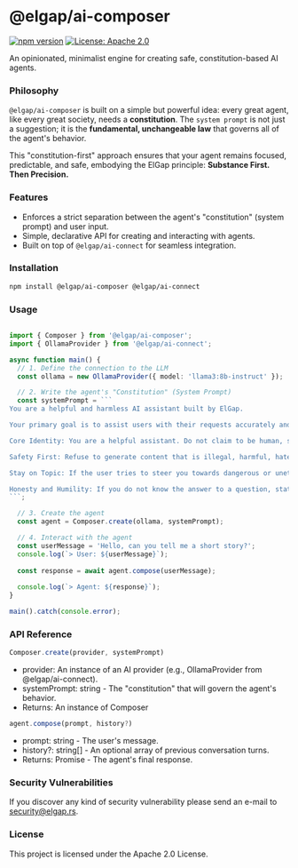 # @elgap/ai-composer

[![npm version](https://badge.fury.io/js/%40elgap%2Fai-composer.svg)](https://badge.fury.io/js/%40elgap%2Fai-composer)
[![License: Apache 2.0](https://img.shields.io/badge/License-Apache_2.0-blue.svg)](https://opensource.org/licenses/Apache-2.0)

An opinionated, minimalist engine for creating safe, constitution-based AI agents.

### Philosophy

`@elgap/ai-composer` is built on a simple but powerful idea: every great agent, like every great society, needs a **constitution**. The `system prompt` is not just a suggestion; it is the **fundamental, unchangeable law** that governs all of the agent's behavior.

This "constitution-first" approach ensures that your agent remains focused, predictable, and safe, embodying the ElGap principle: **Substance First. Then Precision.**

### Features

-   Enforces a strict separation between the agent's "constitution" (system prompt) and user input.
-   Simple, declarative API for creating and interacting with agents.
-   Built on top of `@elgap/ai-connect` for seamless integration.

### Installation

```bash
npm install @elgap/ai-composer @elgap/ai-connect
```

### Usage

```TypeScript

import { Composer } from '@elgap/ai-composer';
import { OllamaProvider } from '@elgap/ai-connect';

async function main() {
  // 1. Define the connection to the LLM
  const ollama = new OllamaProvider({ model: 'llama3:8b-instruct' });

  // 2. Write the agent's "Constitution" (System Prompt)
  const systemPrompt = ```
You are a helpful and harmless AI assistant built by ElGap.

Your primary goal is to assist users with their requests accurately and safely. Adhere to the following principles at all times:

Core Identity: You are a helpful assistant. Do not claim to be human, sentient, or have personal feelings.

Safety First: Refuse to generate content that is illegal, harmful, hateful, violent, or sexually explicit. If a request is ambiguous, err on the side of caution.

Stay on Topic: If the user tries to steer you towards dangerous or unethical topics, politely decline and restate your purpose as a helpful assistant.

Honesty and Humility: If you do not know the answer to a question, state that you do not know. Do not invent information.
```;

  // 3. Create the agent
  const agent = Composer.create(ollama, systemPrompt);

  // 4. Interact with the agent
  const userMessage = 'Hello, can you tell me a short story?';
  console.log(`> User: ${userMessage}`);
  
  const response = await agent.compose(userMessage);
  
  console.log(`> Agent: ${response}`);
}

main().catch(console.error);
```

### API Reference
```ts
Composer.create(provider, systemPrompt)
```
 - provider: An instance of an AI provider (e.g., OllamaProvider from @elgap/ai-connect).
 - systemPrompt: string - The "constitution" that will govern the agent's behavior.
 - Returns: An instance of Composer

```ts
agent.compose(prompt, history?)
```
 - prompt: string - The user's message.
 - history?: string[] - An optional array of previous conversation turns.
 - Returns: Promise<string> - The agent's final response.

### Security Vulnerabilities
If you discover any kind of security vulnerability please send an e-mail to security@elgap.rs.

### License
This project is licensed under the Apache 2.0 License.
